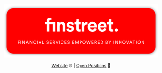 <p align="center">
  <a href="https://www.finstreet.de">
    <img src="https://github.com/finstreet/.github/raw/main/profile/assets/finstreet_logo_claim.png" alt="finstreet." />
  </a>
</p>

<p align="center">
<a href="https://www.finstreet.de" target="_blank">Website</a> 🌐
|
<a href="https://https://www.finstreet.de/karriere" target="_blank">Open Positions</a> 💼
</p>
